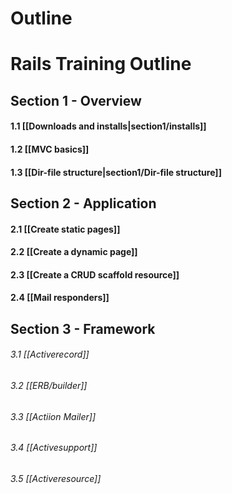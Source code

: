 # Outline

# Rails Training Outline

## Section 1 - Overview

#### 1.1 [[Downloads and installs|section1/installs]]

#### 1.2 [[MVC basics]]

#### 1.3 [[Dir-file structure|section1/Dir-file structure]]


## Section 2 - Application
#### 2.1 [[Create static pages]]

#### 2.2 [[Create a dynamic page]]

#### 2.3 [[Create a CRUD scaffold resource]]

#### 2.4 [[Mail responders]]

## Section 3 - Framework
###### 3.1 [[Activerecord]]
###### 3.2 [[ERB/builder]]
###### 3.3 [[Actiion Mailer]]
###### 3.4 [[Activesupport]]
###### 3.5 [[Activeresource]]
